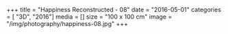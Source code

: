 +++
title = "Happiness Reconstructed - 08"
date = "2016-05-01"
categories = [ "3D", "2016"]
media = []
size = "100 x 100 cm"
image = "/img/photography/happiness-08.jpg"
+++
